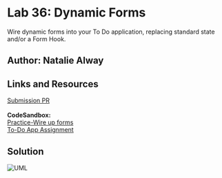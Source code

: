 # Lab 36: Dynamic Forms
Wire dynamic forms into your To Do application, replacing standard state and/or a Form Hook.
## Author: Natalie Alway

## Links and Resources
[Submission PR]() <br>
<br>
**CodeSandbox:** <br>
[Practice-Wire up forms](https://codesandbox.io/s/lab-37-practice-f8j6p) <br>
[To-Do App Assignment](https://codesandbox.io/s/multiple-reducers-c2hl7)

## Solution
![UML]()